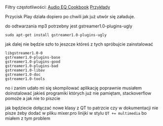 Filtry częstotliwości:
[Audio EQ Cookbook](http://www.musicdsp.org/files/Audio-EQ-Cookbook.txt)
[Przykłady](http://blog.bjornroche.com/2012/08/basic-audio-eqs.html)

Przycisk Play działa dopiero po chwili jak już utwór się załaduje.

do odtwarzania mp3 potrzebny jest gstreamer1.0-plugins-ugly
```
sudo apt-get install gstreamer1.0-plugins-ugly
```

jak dalej nie będzie szło to jeszcze któreś z tych spróbujcie zainstalować 
```
libgstreamer1.0-0
gstreamer1.0-plugins-base
gstreamer1.0-plugins-good
gstreamer1.0-plugins-bad 
gstreamer1.0-libav
gstreamer1.0-doc
gstreamer1.0-tools
```

no i zanim udało mi się skompilować aplikację poprawnie musiałem doinstalować jakieś programiki których już nie pamiętam, stackoverflow pomoże a jak nie to piszcie

jak będziecie dołączać nowe klasy z QT to patrzcie czy w dokumentacji nie pisze żeby dodać w pliku mixer.pro linijki w stylu `QT += multimedia` bo miałem z tym problem